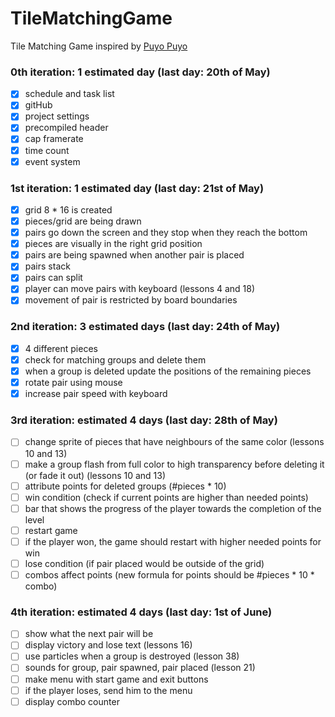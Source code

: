 # TileMatchingGame
Tile Matching Game inspired by [Puyo Puyo](https://www.youtube.com/watch?v=YJjRJ_4gcUw)

### 0th iteration: 1 estimated day (last day: 20th of May)
* [x] schedule and task list
* [x] gitHub
* [x] project settings
* [x] precompiled header
* [x] cap framerate
* [x] time count
* [x] event system

### 1st iteration: 1 estimated day (last day: 21st of May)
* [x] grid 8 * 16 is created
* [x] pieces/grid are being drawn
* [x] pairs go down the screen and they stop when they reach the bottom
* [x] pieces are visually in the right grid position
* [x] pairs are being spawned when another pair is placed
* [x] pairs stack
* [x] pairs can split
* [x] player can move pairs with keyboard (lessons 4 and 18)
* [x] movement of pair is restricted by board boundaries

### 2nd iteration: 3 estimated days (last day: 24th of May)
* [x] 4 different pieces
* [x] check for matching groups and delete them
* [x] when a group is deleted update the positions of the remaining pieces
* [x] rotate pair using mouse
* [x] increase pair speed with keyboard

### 3rd iteration: estimated 4 days (last day: 28th of May)
* [ ] change sprite of pieces that have neighbours of the same color (lessons 10 and 13)
* [ ] make a group flash from full color to high transparency before deleting it (or fade it out) (lessons 10 and 13)
* [ ] attribute points for deleted groups (#pieces * 10)
* [ ] win condition (check if current points are higher than needed points)
* [ ] bar that shows the progress of the player towards the completion of the level
* [ ] restart game
* [ ] if the player won, the game should restart with higher needed points for win
* [ ] lose condition (if pair placed would be outside of the grid)
* [ ] combos affect points (new formula for points should be #pieces * 10 * combo)

### 4th iteration: estimated 4 days (last day: 1st of June)
* [ ] show what the next pair will be
* [ ] display victory and lose text (lessons 16)
* [ ] use particles when a group is destroyed (lesson 38)
* [ ] sounds for group, pair spawned, pair placed (lesson 21)
* [ ] make menu with start game and exit buttons
* [ ] if the player loses, send him to the menu
* [ ] display combo counter
